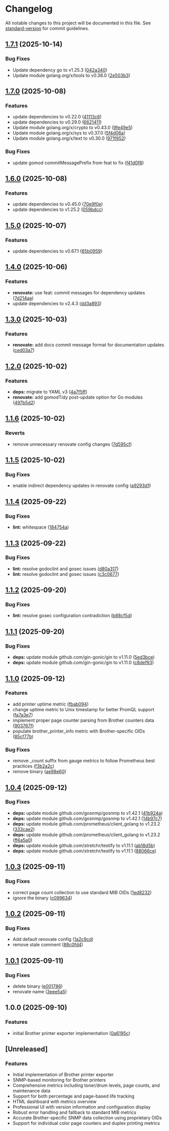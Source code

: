 # Changelog

All notable changes to this project will be documented in this file. See [standard-version](https://github.com/conventional-changelog/standard-version) for commit guidelines.

## [1.7.1](https://github.com/d0ugal/brother-exporter/compare/v1.7.0...v1.7.1) (2025-10-14)


### Bug Fixes

* Update dependency go to v1.25.3 ([042a340](https://github.com/d0ugal/brother-exporter/commit/042a340971e8d1b68ef4522ca6bd435dc6b09ada))
* Update module golang.org/x/tools to v0.38.0 ([2e503b3](https://github.com/d0ugal/brother-exporter/commit/2e503b3f01a3bfc43df3bd9e8c7c5b566b8dcbfe))

## [1.7.0](https://github.com/d0ugal/brother-exporter/compare/v1.6.0...v1.7.0) (2025-10-08)


### Features

* update dependencies to v0.22.0 ([41113c6](https://github.com/d0ugal/brother-exporter/commit/41113c6de07134fc507e8b607a0d00fc3a586f10))
* update dependencies to v0.29.0 ([6621411](https://github.com/d0ugal/brother-exporter/commit/6621411682f5f4f61bc4da563177e1c0a4781fb7))
* Update module golang.org/x/crypto to v0.43.0 ([9fe49e5](https://github.com/d0ugal/brother-exporter/commit/9fe49e5167322b81c204fc7d3392343cdbc6180a))
* Update module golang.org/x/sys to v0.37.0 ([5f4d06a](https://github.com/d0ugal/brother-exporter/commit/5f4d06aa9eaa3e19f79734853336fa72bd9510b2))
* Update module golang.org/x/text to v0.30.0 ([971f952](https://github.com/d0ugal/brother-exporter/commit/971f9526d94cfb128eae506217ea695e800daaca))


### Bug Fixes

* update gomod commitMessagePrefix from feat to fix ([f41d0f8](https://github.com/d0ugal/brother-exporter/commit/f41d0f899252b7ad31330f8949c4e0773bf95c84))

## [1.6.0](https://github.com/d0ugal/brother-exporter/compare/v1.5.0...v1.6.0) (2025-10-08)


### Features

* update dependencies to v0.45.0 ([70e9f0e](https://github.com/d0ugal/brother-exporter/commit/70e9f0e8f5f3613daf6de0cfdb4aa284f385636e))
* update dependencies to v1.25.2 ([059bdcc](https://github.com/d0ugal/brother-exporter/commit/059bdcc2c4347ab44d42f336e72736816ab960b2))

## [1.5.0](https://github.com/d0ugal/brother-exporter/compare/v1.4.0...v1.5.0) (2025-10-07)


### Features

* update dependencies to v0.67.1 ([85b0959](https://github.com/d0ugal/brother-exporter/commit/85b0959f90a20cd79cb4cc7c7e1cb5b9f054a679))

## [1.4.0](https://github.com/d0ugal/brother-exporter/compare/v1.3.0...v1.4.0) (2025-10-06)


### Features

* **renovate:** use feat: commit messages for dependency updates ([7d214aa](https://github.com/d0ugal/brother-exporter/commit/7d214aa291c659a07a45616c1d982134ed82803c))
* update dependencies to v2.4.3 ([dd3a893](https://github.com/d0ugal/brother-exporter/commit/dd3a8932788ac82dab10849e9fb9a83a6a8feaed))

## [1.3.0](https://github.com/d0ugal/brother-exporter/compare/v1.2.0...v1.3.0) (2025-10-03)


### Features

* **renovate:** add docs commit message format for documentation updates ([ced03a7](https://github.com/d0ugal/brother-exporter/commit/ced03a7c81304ccd56890613c4ed69ebd34214ca))

## [1.2.0](https://github.com/d0ugal/brother-exporter/compare/v1.1.6...v1.2.0) (2025-10-02)


### Features

* **deps:** migrate to YAML v3 ([4a7f5ff](https://github.com/d0ugal/brother-exporter/commit/4a7f5ff0668a15426be62c11f98bfb70809b5294))
* **renovate:** add gomodTidy post-update option for Go modules ([497b5d2](https://github.com/d0ugal/brother-exporter/commit/497b5d2cfaceaea3519949384e91e53b6b42b37b))

## [1.1.6](https://github.com/d0ugal/brother-exporter/compare/v1.1.5...v1.1.6) (2025-10-02)


### Reverts

* remove unnecessary renovate config changes ([7d595cf](https://github.com/d0ugal/brother-exporter/commit/7d595cfbebde35415d2fabd70c4305f69910484f))

## [1.1.5](https://github.com/d0ugal/brother-exporter/compare/v1.1.4...v1.1.5) (2025-10-02)


### Bug Fixes

* enable indirect dependency updates in renovate config ([a9293d1](https://github.com/d0ugal/brother-exporter/commit/a9293d1f2cd731890cc2cd78b85f83a34cbea0ce))

## [1.1.4](https://github.com/d0ugal/brother-exporter/compare/v1.1.3...v1.1.4) (2025-09-22)


### Bug Fixes

* **lint:** whitespace ([184754a](https://github.com/d0ugal/brother-exporter/commit/184754a1896d4cb80ed7854e2a80830d0e00794f))

## [1.1.3](https://github.com/d0ugal/brother-exporter/compare/v1.1.2...v1.1.3) (2025-09-22)


### Bug Fixes

* **lint:** resolve godoclint and gosec issues ([d80a317](https://github.com/d0ugal/brother-exporter/commit/d80a317e14f6dd415f247ad549a9616c68145244))
* **lint:** resolve godoclint and gosec issues ([c3c0677](https://github.com/d0ugal/brother-exporter/commit/c3c0677794e78646ddea55ac0e22284a9f755f5d))

## [1.1.2](https://github.com/d0ugal/brother-exporter/compare/v1.1.1...v1.1.2) (2025-09-20)


### Bug Fixes

* **lint:** resolve gosec configuration contradiction ([b88cf5d](https://github.com/d0ugal/brother-exporter/commit/b88cf5d816f0db32db2b196b7f9fe17b08cd2aab))

## [1.1.1](https://github.com/d0ugal/brother-exporter/compare/v1.1.0...v1.1.1) (2025-09-20)


### Bug Fixes

* **deps:** update module github.com/gin-gonic/gin to v1.11.0 ([5ed3bce](https://github.com/d0ugal/brother-exporter/commit/5ed3bce17522233b67259f1662d820882106028b))
* **deps:** update module github.com/gin-gonic/gin to v1.11.0 ([c8def93](https://github.com/d0ugal/brother-exporter/commit/c8def930ca92cf0a72a9c70af3ca19f955c82e62))

## [1.1.0](https://github.com/d0ugal/brother-exporter/compare/v1.0.4...v1.1.0) (2025-09-12)


### Features

* add printer uptime metric ([fbab094](https://github.com/d0ugal/brother-exporter/commit/fbab09442fdfd692d4340d0d4fd9a8b782df5f62))
* change uptime metric to Unix timestamp for better PromQL support ([fa7a3e7](https://github.com/d0ugal/brother-exporter/commit/fa7a3e7e3271154cbb7cb6bdd8e6dd800ca508af))
* implement proper page counter parsing from Brother counters data ([903767f](https://github.com/d0ugal/brother-exporter/commit/903767fe40310b229e1c33b8c0ccb4fd52d0def3))
* populate brother_printer_info metric with Brother-specific OIDs ([85cf77b](https://github.com/d0ugal/brother-exporter/commit/85cf77b3ea4028c2edc3203360c81b4d357ede1a))


### Bug Fixes

* remove _count suffix from gauge metrics to follow Prometheus best practices ([f3b2a2c](https://github.com/d0ugal/brother-exporter/commit/f3b2a2c0a2b1464bbee77b585c223ee66375c86c))
* remove binary ([ae98e60](https://github.com/d0ugal/brother-exporter/commit/ae98e60043d6571c431e0b6bafa44fccdb04bc2d))

## [1.0.4](https://github.com/d0ugal/brother-exporter/compare/v1.0.3...v1.0.4) (2025-09-12)


### Bug Fixes

* **deps:** update module github.com/gosnmp/gosnmp to v1.42.1 ([41b924a](https://github.com/d0ugal/brother-exporter/commit/41b924a98770d5a568cc8f8d898e2fc1a5eaadbd))
* **deps:** update module github.com/gosnmp/gosnmp to v1.42.1 ([14b97c7](https://github.com/d0ugal/brother-exporter/commit/14b97c77db64ff4f80492d95d846500fb1b446f0))
* **deps:** update module github.com/prometheus/client_golang to v1.23.2 ([333cae2](https://github.com/d0ugal/brother-exporter/commit/333cae2c10846652cd94aee256a3f0f8033f84f9))
* **deps:** update module github.com/prometheus/client_golang to v1.23.2 ([ff4a5a0](https://github.com/d0ugal/brother-exporter/commit/ff4a5a0352a048439aac91a81ec6dba9a5dd6146))
* **deps:** update module github.com/stretchr/testify to v1.11.1 ([ab18d5b](https://github.com/d0ugal/brother-exporter/commit/ab18d5b9715b187f398b5617b835b504c0f69a67))
* **deps:** update module github.com/stretchr/testify to v1.11.1 ([88066ce](https://github.com/d0ugal/brother-exporter/commit/88066cead413e82ab3f1fbea4a3faaa21b2a426f))

## [1.0.3](https://github.com/d0ugal/brother-exporter/compare/v1.0.2...v1.0.3) (2025-09-11)


### Bug Fixes

* correct page count collection to use standard MIB OIDs ([1ed8232](https://github.com/d0ugal/brother-exporter/commit/1ed8232f63e51954a514734c834a9b2aa38b949f))
* ignore the binary ([c099634](https://github.com/d0ugal/brother-exporter/commit/c099634fbc76a25a275818ed4da79ee978ca30f6))

## [1.0.2](https://github.com/d0ugal/brother-exporter/compare/v1.0.1...v1.0.2) (2025-09-11)


### Bug Fixes

* Add default renovate config ([1a2c9cd](https://github.com/d0ugal/brother-exporter/commit/1a2c9cdc8e56c1e86f9365cad76dd429c305d56f))
* remove stale comment ([88c0fd4](https://github.com/d0ugal/brother-exporter/commit/88c0fd4c2b8f9b25a14553895878eb9119c8d635))

## [1.0.1](https://github.com/d0ugal/brother-exporter/compare/v1.0.0...v1.0.1) (2025-09-11)


### Bug Fixes

* delete binary ([e001786](https://github.com/d0ugal/brother-exporter/commit/e001786cab57ebf39c99026b634365b66a690eb7))
* renovate name ([3eee5a5](https://github.com/d0ugal/brother-exporter/commit/3eee5a5dcd5ecc0abc97c6e4eaa6622e2b4a90ec))

## 1.0.0 (2025-09-10)


### Features

* initial Brother printer exporter implementation ([0a6195c](https://github.com/d0ugal/brother-exporter/commit/0a6195c18c78c196b1220352f1eee3ca17c825b8))

## [Unreleased]

### Features

* Initial implementation of Brother printer exporter
* SNMP-based monitoring for Brother printers
* Comprehensive metrics including toner/drum levels, page counts, and maintenance data
* Support for both percentage and page-based life tracking
* HTML dashboard with metrics overview
* Professional UI with version information and configuration display
* Robust error handling and fallback to standard MIB metrics
* Accurate Brother-specific SNMP data collection using proprietary OIDs
* Support for individual color page counters and duplex printing metrics
